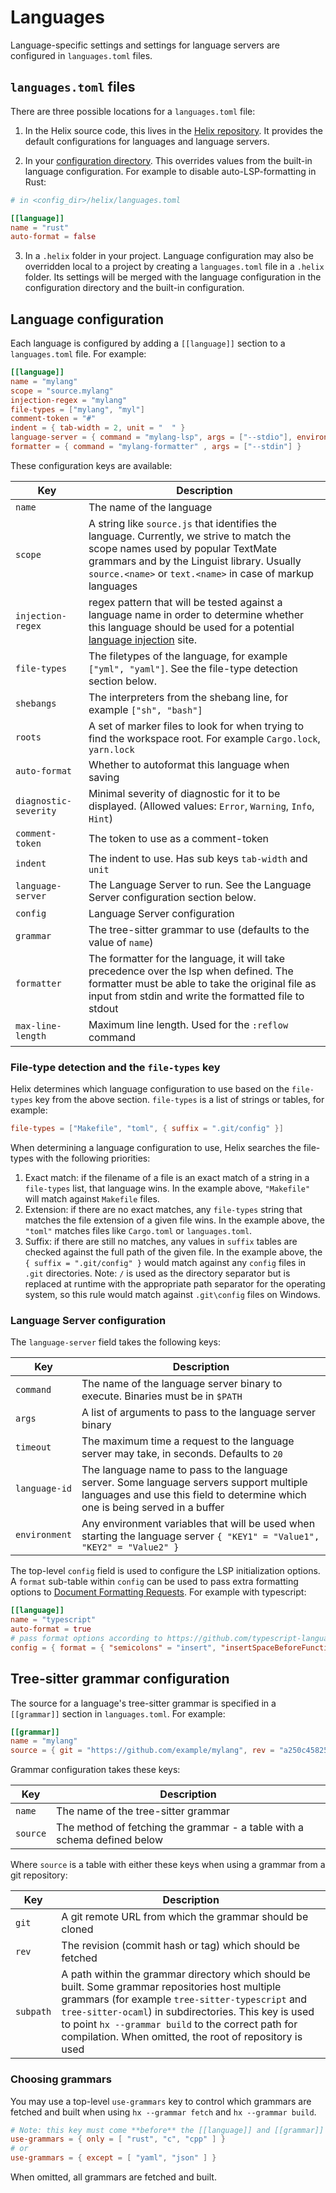 # Languages

Language-specific settings and settings for language servers are configured in
`languages.toml` files.

## `languages.toml` files

There are three possible locations for a `languages.toml` file:

1. In the Helix source code, this lives in the
   [Helix repository](https://github.com/helix-editor/helix/blob/master/languages.toml).
   It provides the default configurations for languages and language servers.

2. In your [configuration directory](./configuration.md). This overrides values
   from the built-in language configuration. For example to disable
   auto-LSP-formatting in Rust:

```toml
# in <config_dir>/helix/languages.toml

[[language]]
name = "rust"
auto-format = false
```

3. In a `.helix` folder in your project. Language configuration may also be
   overridden local to a project by creating a `languages.toml` file in a
   `.helix` folder. Its settings will be merged with the language configuration
   in the configuration directory and the built-in configuration.

## Language configuration

Each language is configured by adding a `[[language]]` section to a
`languages.toml` file. For example:

```toml
[[language]]
name = "mylang"
scope = "source.mylang"
injection-regex = "mylang"
file-types = ["mylang", "myl"]
comment-token = "#"
indent = { tab-width = 2, unit = "  " }
language-server = { command = "mylang-lsp", args = ["--stdio"], environment = { "ENV1" = "value1", "ENV2" = "value2" } }
formatter = { command = "mylang-formatter" , args = ["--stdin"] }
```

These configuration keys are available:

| Key                   | Description                                                                                                                                                                                                                               |
| --------------------- | ----------------------------------------------------------------------------------------------------------------------------------------------------------------------------------------------------------------------------------------- |
| `name`                | The name of the language                                                                                                                                                                                                                  |
| `scope`               | A string like `source.js` that identifies the language. Currently, we strive to match the scope names used by popular TextMate grammars and by the Linguist library. Usually `source.<name>` or `text.<name>` in case of markup languages |
| `injection-regex`     | regex pattern that will be tested against a language name in order to determine whether this language should be used for a potential [language injection][treesitter-language-injection] site.                                            |
| `file-types`          | The filetypes of the language, for example `["yml", "yaml"]`. See the file-type detection section below.                                                                                                                                  |
| `shebangs`            | The interpreters from the shebang line, for example `["sh", "bash"]`                                                                                                                                                                      |
| `roots`               | A set of marker files to look for when trying to find the workspace root. For example `Cargo.lock`, `yarn.lock`                                                                                                                           |
| `auto-format`         | Whether to autoformat this language when saving                                                                                                                                                                                           |
| `diagnostic-severity` | Minimal severity of diagnostic for it to be displayed. (Allowed values: `Error`, `Warning`, `Info`, `Hint`)                                                                                                                               |
| `comment-token`       | The token to use as a comment-token                                                                                                                                                                                                       |
| `indent`              | The indent to use. Has sub keys `tab-width` and `unit`                                                                                                                                                                                    |
| `language-server`     | The Language Server to run. See the Language Server configuration section below.                                                                                                                                                          |
| `config`              | Language Server configuration                                                                                                                                                                                                             |
| `grammar`             | The tree-sitter grammar to use (defaults to the value of `name`)                                                                                                                                                                          |
| `formatter`           | The formatter for the language, it will take precedence over the lsp when defined. The formatter must be able to take the original file as input from stdin and write the formatted file to stdout                                        |
| `max-line-length`     | Maximum line length. Used for the `:reflow` command                                                                                                                                                                                       |

### File-type detection and the `file-types` key

Helix determines which language configuration to use based on the `file-types`
key from the above section. `file-types` is a list of strings or tables, for
example:

```toml
file-types = ["Makefile", "toml", { suffix = ".git/config" }]
```

When determining a language configuration to use, Helix searches the file-types
with the following priorities:

1. Exact match: if the filename of a file is an exact match of a string in a
   `file-types` list, that language wins. In the example above, `"Makefile"`
   will match against `Makefile` files.
2. Extension: if there are no exact matches, any `file-types` string that
   matches the file extension of a given file wins. In the example above, the
   `"toml"` matches files like `Cargo.toml` or `languages.toml`.
3. Suffix: if there are still no matches, any values in `suffix` tables are
   checked against the full path of the given file. In the example above, the
   `{ suffix = ".git/config" }` would match against any `config` files in `.git`
   directories. Note: `/` is used as the directory separator but is replaced at
   runtime with the appropriate path separator for the operating system, so this
   rule would match against `.git\config` files on Windows.

### Language Server configuration

The `language-server` field takes the following keys:

| Key           | Description                                                                                                                                                              |
| ------------- | ------------------------------------------------------------------------------------------------------------------------------------------------------------------------ |
| `command`     | The name of the language server binary to execute. Binaries must be in `$PATH`                                                                                           |
| `args`        | A list of arguments to pass to the language server binary                                                                                                                |
| `timeout`     | The maximum time a request to the language server may take, in seconds. Defaults to `20`                                                                                 |
| `language-id` | The language name to pass to the language server. Some language servers support multiple languages and use this field to determine which one is being served in a buffer |
| `environment` | Any environment variables that will be used when starting the language server `{ "KEY1" = "Value1", "KEY2" = "Value2" }`                                                 |

The top-level `config` field is used to configure the LSP initialization
options. A `format` sub-table within `config` can be used to pass extra
formatting options to
[Document Formatting Requests](https://github.com/microsoft/language-server-protocol/blob/gh-pages/_specifications/specification-3-16.md#document-formatting-request--leftwards_arrow_with_hook).
For example with typescript:

```toml
[[language]]
name = "typescript"
auto-format = true
# pass format options according to https://github.com/typescript-language-server/typescript-language-server#workspacedidchangeconfiguration omitting the "[language].format." prefix.
config = { format = { "semicolons" = "insert", "insertSpaceBeforeFunctionParenthesis" = true } }
```

## Tree-sitter grammar configuration

The source for a language's tree-sitter grammar is specified in a `[[grammar]]`
section in `languages.toml`. For example:

```toml
[[grammar]]
name = "mylang"
source = { git = "https://github.com/example/mylang", rev = "a250c4582510ff34767ec3b7dcdd3c24e8c8aa68" }
```

Grammar configuration takes these keys:

| Key      | Description                                                              |
| -------- | ------------------------------------------------------------------------ |
| `name`   | The name of the tree-sitter grammar                                      |
| `source` | The method of fetching the grammar - a table with a schema defined below |

Where `source` is a table with either these keys when using a grammar from a git
repository:

| Key       | Description                                                                                                                                                                                                                                                                                                                    |
| --------- | ------------------------------------------------------------------------------------------------------------------------------------------------------------------------------------------------------------------------------------------------------------------------------------------------------------------------------ |
| `git`     | A git remote URL from which the grammar should be cloned                                                                                                                                                                                                                                                                       |
| `rev`     | The revision (commit hash or tag) which should be fetched                                                                                                                                                                                                                                                                      |
| `subpath` | A path within the grammar directory which should be built. Some grammar repositories host multiple grammars (for example `tree-sitter-typescript` and `tree-sitter-ocaml`) in subdirectories. This key is used to point `hx --grammar build` to the correct path for compilation. When omitted, the root of repository is used |

### Choosing grammars

You may use a top-level `use-grammars` key to control which grammars are fetched
and built when using `hx --grammar fetch` and `hx --grammar build`.

```toml
# Note: this key must come **before** the [[language]] and [[grammar]] sections
use-grammars = { only = [ "rust", "c", "cpp" ] }
# or
use-grammars = { except = [ "yaml", "json" ] }
```

When omitted, all grammars are fetched and built.

[treesitter-language-injection]:
  https://tree-sitter.github.io/tree-sitter/syntax-highlighting#language-injection
